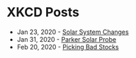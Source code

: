 # XKCD Posts
- Jan 23, 2020 - [Solar System Changes](https://xkcd.com/2258/)
- Jan 31, 2020 - [Parker Solar Probe](https://xkcd.com/2262/)
- Feb 20, 2020 - [Picking Bad Stocks](https://xkcd.com/2270/)
